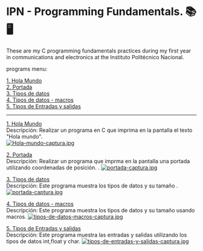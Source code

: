 # IPN - Programming Fundamentals. 📚 🖥️
These are my C programming fundamentals practices during my first year in communications and electronics at the Instituto Politécnico Nacional.

programs menu:

[1. Hola Mundo](https://github.com/Additrejo/IPN-Programming-Fundamentals/blob/main/01.Hola%20mundo.c)  
[2. Portada](https://github.com/Additrejo/IPN-Programming-Fundamentals/blob/main/02.Portada.cpp)  
[3. Tipos de datos](https://github.com/Additrejo/IPN-Programming-Fundamentals/blob/main/03.Tipos%20de%20datos.c)  
[4. Tipos de datos - macros](https://github.com/Additrejo/IPN-Programming-Fundamentals/blob/main/04.Tipos%20de%20datos%20-%20macros.c)  
[5. Tipos de Entradas y salidas](https://github.com/Additrejo/IPN-Programming-Fundamentals/blob/main/05.Tipos%20de%20entradas%20y%20salidas.c) 


---
[1. Hola Mundo](https://github.com/Additrejo/IPN-Programming-Fundamentals/blob/main/01.Hola%20mundo.c)  
Descripción: Realizar un programa en C que imprima en la pantalla el texto "Hola mundo".  
[![Hola-mundo-captura.jpg](https://i.postimg.cc/RFkmrsRJ/Hola-mundo-captura.jpg)](https://postimg.cc/VrWpnF2z)

[2. Portada](https://github.com/Additrejo/IPN-Programming-Fundamentals/blob/main/02.Portada.cpp)  
Descripción: Realizar un programa que imprma en la pantalla una portada utilizando coordenadas de posición. .
[![portada-captura.jpg](https://i.postimg.cc/SRnG9VFd/portada-captura.jpg)](https://postimg.cc/Zvh3t8qv)

[3. Tipos de datos](https://github.com/Additrejo/IPN-Programming-Fundamentals/blob/main/03.Tipos%20de%20datos.c)  
Descripción: Este programa muestra los tipos de datos y su tamaño .
[![portada-captura.jpg](https://i.postimg.cc/fRMkVyhq/tipos-de-datos-captura.jpg)](https://postimg.cc/3db36KN2)

[4. Tipos de datos - macros](https://github.com/Additrejo/IPN-Programming-Fundamentals/blob/main/04.Tipos%20de%20datos%20-%20macros.c)  
Descripción: Este programa muestra los tipos de datos y su tamaño usando macros.
[![tipos-de-datos-macros-captura.jpg](https://i.postimg.cc/Xq74VG59/tipos-de-datos-macros-captura.jpg)](https://postimg.cc/5YGZgtnt)

[5. Tipos de Entradas y salidas](https://github.com/Additrejo/IPN-Programming-Fundamentals/blob/main/05.Tipos%20de%20entradas%20y%20salidas.c)  
Descripción: Este programa muestra las entradas y salidas utilizando los tipos de datos int,float y char.
[![tipos-de-entradas-y-salidas-captura.jpg](https://i.postimg.cc/c4t463jc/tipos-de-entradas-y-salidas-captura.jpg)](https://postimg.cc/qz0d5Npt)
